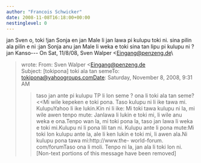 ```yaml
---
author: "Francois Schwicker"
date: 2008-11-08T16:18:00+00:00
nestinglevel: 0
---
```

jan Sven o, toki !jan Sonja en jan Male li jan lawa pi kulupu toki ni. sina pilin ala pilin e ni :jan Sonja anu jan Male li weka e toki sina tan lipu pi kulupu ni ?jan Kanso---
 On Sat, 11/8/08, Sven Walper <[Eingang@penzeng.de](mailto://Eingang@penzeng.de)\
> wrote:
From: Sven Walper <[Eingang@penzeng.de](mailto://Eingang@penzeng.de)\
>Subject: \[tokipona\] toki ala tan semeTo: [tokipona@yahoogroups.comDate](mailto://tokipona@yahoogroups.comDate): Saturday, November 8, 2008, 9:31 AM 
>>taso jan ante pi kulupu TP li lon seme ? ona li toki ala tan seme?<<Mi wile kepeken e toki pona. Taso kulupu ni li ike tawa mi. KulupuYahoo li ike lukin.Kin ni li ike: Mi toki tawa kulupu ni la, mi wile awen tenpo mute: Janlawa li lukin e toki mi, li wile anu weka e ona.Tenpo wan la, mi toki pona la, taso jan lawa li weka e toki mi.Kulupu ni li pona lili tan ni. Kulupu ante li pona mute:Mi toki lon kulupu ante la, ale li ken lukin e toki mi, li awen ala.Ni kulupu pona tawa mi:http://www.the- world-forum. com/forumTaso ona li moli. Tenpo ni la, jan ala li toki lon ni.\[Non-text portions of this message have been removed\]